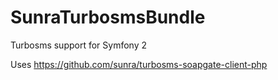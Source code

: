 SunraTurbosmsBundle
========================

Turbosms support for Symfony 2

Uses https://github.com/sunra/turbosms-soapgate-client-php
